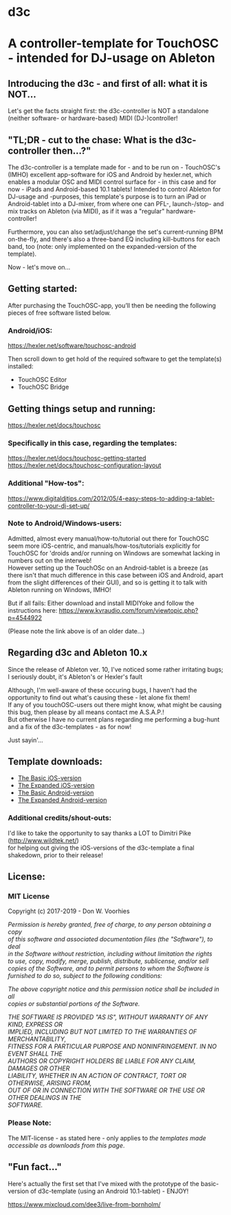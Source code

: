 # d3c
<h1>A controller-template for TouchOSC - intended for DJ-usage on Ableton</h1>

<h2>Introducing the d3c - and first of all: what it is NOT...</h2>
<p>Let's get the facts straight first: the d3c-controller is NOT a standalone (neither software- or hardware-based) MIDI (DJ-)controller!</p>

<h2>"TL;DR - cut to the chase: What is the d3c-controller then...?"</h2>
<p>The d3c-controller is a template made for - and to be run on - TouchOSC's (IMHO) excellent app-software for iOS and Android by hexler.net, which enables a modular OSC and MIDI control surface for - in this case and for now - iPads and Android-based 10.1 tablets! Intended to control Ableton for DJ-usage and -purposes, this template's purpose is to turn an iPad or Android-tablet into a DJ-mixer, from where one can PFL-, launch-/stop- and mix tracks on Ableton (via MIDI), as if it was a "regular" hardware-controller!</p>
<p>Furthermore, you can also set/adjust/change the set's current-running BPM on-the-fly, and there's also a three-band EQ including kill-buttons for each band, too (note: only implemented on the expanded-version of the template).</p>

<p>Now - let's move on...</p>

<h2>Getting started:</h2>
<p>After purchasing the TouchOSC-app, you’ll then be needing the following pieces of free software listed below.</p>
<h3>Android/iOS:</h3>
<p><a href="https://hexler.net/software/touchosc-android" title="Get the additional TouchOSC-software from here..." target="_blank" rel="noreferer">https://hexler.net/software/touchosc-android</a></p>

<p>Then scroll down to get hold of the required software to get the template(s) installed: 
<ul>
<li>TouchOSC Editor</li>
<li>TouchOSC Bridge</li>
</ul></p>

<h2>Getting things setup and running:</h2>

<p><a href="https://hexler.net/docs/touchosc" title="TouchOSC documnetation" target="_blank">https://hexler.net/docs/touchosc</a></p>

<h3>Specifically in this case, regarding the templates:</h3>

<p><a href="https://hexler.net/docs/touchosc-getting-started" title="TouchOSC - Getting Started" target="_blank" rel="noreferer">https://hexler.net/docs/touchosc-getting-started</a>
<br>
<a href="https://hexler.net/docs/touchosc" title="TouchOSC Layout Configuration" target="_blank">https://hexler.net/docs/touchosc-configuration-layout</a>
</p>
<h3>Additional "How-tos":</h3>
<p><a href="https://www.digitaldjtips.com/2012/05/4-easy-steps-to-adding-a-tablet-controller-to-your-dj-set-up/" title="4 easy step to adding a tablet..." target="_blank" rel="noreferer">https://www.digitaldjtips.com/2012/05/4-easy-steps-to-adding-a-tablet-controller-to-your-dj-set-up/</a></p>

<h3>Note to Android/Windows-users:</h3>
<p>Admitted, almost every manual/how-to/tutorial out there for TouchOSC seem more iOS-centric, and manuals/how-tos/tutorials explicitly for TouchOSC for 'droids and/or running on Windows are somewhat lacking in numbers out on the interweb!<br>
However setting up the TouchOSc on an Android-tablet is a breeze (as there isn't that much difference in this case between iOS and Android, apart from the slight differences of their GUI), and so is getting it to talk with Ableton running on Windows, IMHO!</p>
<p>But if all fails: Either download and install MIDIYoke and follow the instructions here: <a href="https://www.kvraudio.com/forum/viewtopic.php?p=4544922" title="Setup tutorial for TouchOSC on an Android Phone..." target="_blank" rel="noreferer">https://www.kvraudio.com/forum/viewtopic.php?p=4544922</a></p>
<p>(Please note the link above is of an older date...)</p>  


<h2>Regarding d3c and Ableton 10.x</h2>
<p>Since the release of Ableton ver. 10, I've noticed some rather irritating bugs; I seriously doubt, it's Ableton's or Hexler's fault</p>
<p>Although, I'm well-aware of these occuring bugs, I haven't had the opportunity to find out what's causing these - let alone fix them!<br> If any of you touchOSC-users out there might know, what might be causing this bug, then please by all means contact me A.S.A.P.!<br> But otherwise I have no current plans regarding me performing a bug-hunt and a fix of the d3c-templates - as for now!</p>
<p>Just sayin'...</p>

<h2>Template downloads:</h2>
<ul>
  <li><a href="https://github.com/donvoorhies/d3c/blob/master/d3c_iOS.touchosc?raw=true">The Basic iOS-version</a></li>
  <li><a href="https://github.com/donvoorhies/d3c/blob/master/d3c-ext_iOS.touchosc?raw=true">The Expanded iOS-version</a></li>
  <li><a href="https://github.com/donvoorhies/d3c/blob/master/d3c_Android.touchosc?raw=true">The Basic Android-version</a></li>
  <li><a href="https://github.com/donvoorhies/d3c/blob/master/d3c-ext_Android.touchosc?raw=true">The Expanded Android-version</a></li>
</ul>

<h3>Additional credits/shout-outs:</h3>
<p>I'd like to take the opportunity to say thanks a LOT to Dimitri Pike (<a href="http://www.wildtek.net/" title="To the Wildtek website" target="_blank" rel="noreferer">http://www.wildtek.net/</a>)<br>
for helping out giving the iOS-versions of the d3c-template a final shakedown, prior to their release!</p>

<h2>License:</h2>
<h3>MIT License</h3>
<p>Copyright (c) 2017-2019 - Don W. Voorhies</p>

<p><i>Permission is hereby granted, free of charge, to any person obtaining a copy<br>
of this software and associated documentation files (the "Software"), to deal<br>
in the Software without restriction, including without limitation the rights<br>
to use, copy, modify, merge, publish, distribute, sublicense, and/or sell<br>
copies of the Software, and to permit persons to whom the Software is<br>
  furnished to do so, subject to the following conditions:</i></p>

<p><i>The above copyright notice and this permission notice shall be included in all<br>
  copies or substantial portions of the Software.</i></p>

<p><i>THE SOFTWARE IS PROVIDED "AS IS", WITHOUT WARRANTY OF ANY KIND, EXPRESS OR<br>
IMPLIED, INCLUDING BUT NOT LIMITED TO THE WARRANTIES OF MERCHANTABILITY,<br>
FITNESS FOR A PARTICULAR PURPOSE AND NONINFRINGEMENT. IN NO EVENT SHALL THE<br>
AUTHORS OR COPYRIGHT HOLDERS BE LIABLE FOR ANY CLAIM, DAMAGES OR OTHER<br>
LIABILITY, WHETHER IN AN ACTION OF CONTRACT, TORT OR OTHERWISE, ARISING FROM,<br>
OUT OF OR IN CONNECTION WITH THE SOFTWARE OR THE USE OR OTHER DEALINGS IN THE<br>
SOFTWARE.</i></p>

<h3>Please Note:</h3>
<p>The MIT-license - as stated here - only applies to <i>the templates made accessible as downloads from this page</i>.</p> 

<h2>&quot;Fun fact...&quot;</h2>
<p>Here's actually the first set that I've mixed with the prototype of the basic-version of d3c-template (using an Android 10.1-tablet) - ENJOY!</p> <a href="https://www.mixcloud.com/dee3/live-from-an-island-remastered/" title="The Live From An Island set at Mixcloud" target="_blank" rel="noreferer">https://www.mixcloud.com/dee3/live-from-bornholm/</a> 
